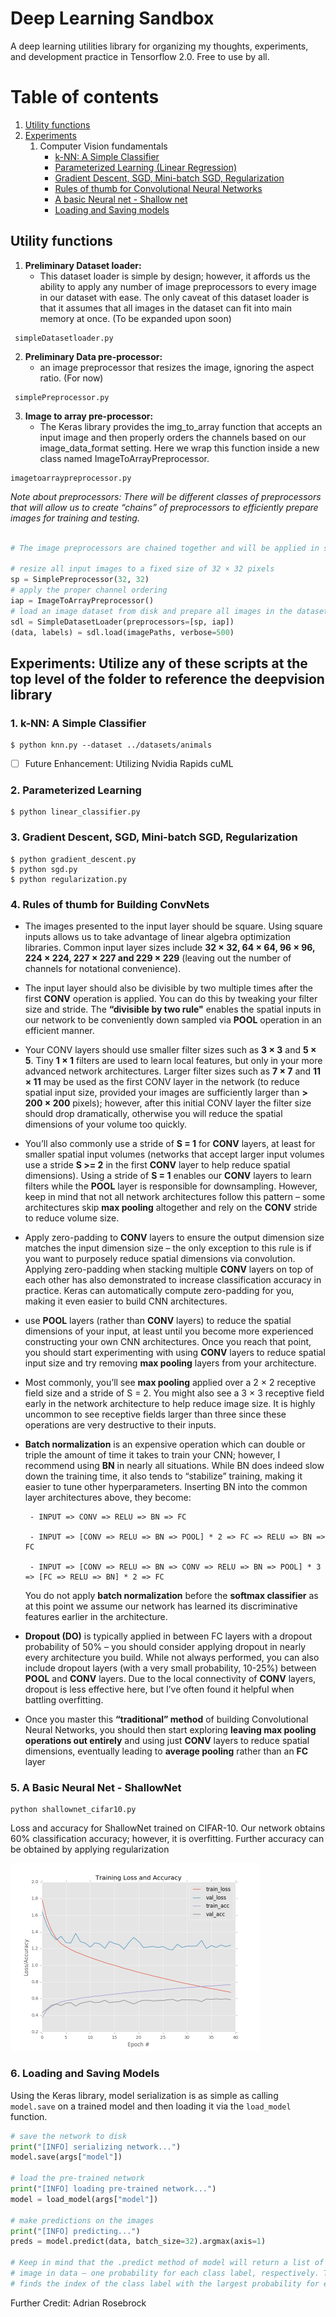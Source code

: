 # Deep Learning Sandbox
A deep learning utilities library for organizing my thoughts, experiments, and development practice in Tensorflow 2.0. Free to use by all. 


# Table of contents
1. [Utility functions](#utility_functions)
2. [Experiments](#experiments)
   1. Computer Vision fundamentals
       - [k-NN: A Simple Classifier](#knn)
       - [Parameterized Learning (Linear Regression)](#linear_regression)
       - [Gradient Descent, SGD, Mini-batch SGD, Regularization](#gradient)
       - [Rules of thumb for Convolutional Neural Networks](#rules)
       - [A basic Neural net - Shallow net](#basic_nn)
       - [Loading and Saving models](#load_save)



## Utility functions <a name="utility_functions"></a>
1. **Preliminary Dataset loader:** 
   - This dataset loader is simple by design; however, it affords us the ability to apply any number of image preprocessors to every image in our dataset with ease. The only caveat of this dataset loader is that it assumes that all images in the dataset can fit into main memory at once. (To be expanded upon soon)


```
 simpleDatasetloader.py
```

2. **Preliminary Data pre-processor:**
   - an image preprocessor that resizes the image, ignoring the aspect ratio. (For now)
```
 simplePreprocessor.py
```

3. **Image to array pre-processor:**
   - The Keras library provides the img_to_array function that accepts an input image and then properly orders the channels based on our image_data_format setting. Here we wrap this function inside a new class named ImageToArrayPreprocessor.
```
imagetoarraypreprocessor.py
```


*Note about preprocessors: There will be different classes of preprocessors that will allow us to create “chains” of preprocessors to efficiently prepare images for training and testing.*

```python

# The image preprocessors are chained together and will be applied in sequential order

# resize all input images to a fixed size of 32 × 32 pixels
sp = SimplePreprocessor(32, 32)
# apply the proper channel ordering
iap = ImageToArrayPreprocessor()
# load an image dataset from disk and prepare all images in the dataset for training
sdl = SimpleDatasetLoader(preprocessors=[sp, iap])
(data, labels) = sdl.load(imagePaths, verbose=500)
```

## Experiments: Utilize any of these scripts at the top level of the folder to reference the deepvision library <a name="experiments"></a>
### **1. **k-NN: A Simple Classifier**** <a name="knn"></a>
```
$ python knn.py --dataset ../datasets/animals
```

- [ ] Future Enhancement: Utilizing Nvidia Rapids cuML

### **2. Parameterized Learning** <a name="linear_regression"></a>

```
$ python linear_classifier.py
```

### **3. Gradient Descent, SGD, Mini-batch SGD, Regularization** <a name="gradient"></a>

``` 
$ python gradient_descent.py
$ python sgd.py
$ python regularization.py
```


### **4. Rules of thumb for Building ConvNets** <a name="rules"></a>


- The images presented to the input layer should be square. Using square inputs allows us to take advantage of linear algebra optimization libraries. Common input layer sizes include **32 × 32, 64 × 64, 96 × 96, 224 × 224, 227 × 227 and 229 × 229** (leaving out the number of channels for notational convenience).
- The input layer should also be divisible by two multiple times after the first **CONV** operation is applied. You can do this by tweaking your filter size and stride. The **“divisible by two rule"** enables the spatial inputs in our network to be conveniently down sampled via **POOL** operation in an efficient manner.
- Your CONV layers should use smaller filter sizes such as **3 × 3** and **5 × 5**. Tiny **1 × 1** filters are used to learn local features, but only in your more advanced network architectures. Larger filter sizes such as **7 × 7** and **11 × 11** may be used as the first CONV layer in the network (to reduce spatial input size, provided your images are sufficiently larger than **> 200 × 200** pixels); however, after this initial CONV layer the filter size should drop dramatically, otherwise you will reduce the spatial dimensions of your volume too quickly.
- You’ll also commonly use a stride of **S = 1** for **CONV** layers, at least for smaller spatial input volumes (networks that accept larger input volumes use a stride **S >= 2** in the first **CONV** layer to help reduce spatial dimensions). Using a stride of **S = 1** enables our **CONV** layers to learn filters while the **POOL** layer is responsible for downsampling. However, keep in mind that not all network architectures follow this pattern – some architectures skip **max pooling** altogether and rely on the **CONV** stride to reduce volume size.
- Apply zero-padding to **CONV** layers to ensure the output dimension size matches the input dimension size – the only exception to this rule is if you want to purposely reduce spatial dimensions via convolution. Applying zero-padding when stacking multiple **CONV** layers on top of each other has also demonstrated to increase classification accuracy in practice. Keras can automatically compute zero-padding for you, making it even easier to build CNN architectures.
- use **POOL** layers (rather than **CONV** layers) to reduce the spatial dimensions of your input, at least until you become more experienced constructing your own CNN architectures. Once you reach that point, you should start experimenting with using **CONV** layers to reduce spatial input size and try removing **max pooling** layers from your architecture.
- Most commonly, you’ll see **max pooling** applied over a 2 × 2 receptive field size and a stride of S = 2. You might also see a 3 × 3 receptive field early in the network architecture to help reduce image size. It is highly uncommon to see receptive fields larger than three since these operations are very destructive to their inputs.
- **Batch normalization** is an expensive operation which can double or triple the amount of time it takes to train your CNN; however, I recommend using **BN** in nearly all situations. While BN does indeed slow down the training time, it also tends to “stabilize” training, making it easier to tune other hyperparameters. Inserting BN into the common layer architectures above, they become:
  
       - INPUT => CONV => RELU => BN => FC

       - INPUT => [CONV => RELU => BN => POOL] * 2 => FC => RELU => BN => FC

       - INPUT => [CONV => RELU => BN => CONV => RELU => BN => POOL] * 3 => [FC => RELU => BN] * 2 => FC
  
  You do not apply **batch normalization** before the **softmax classifier** as at this point we assume our network has learned its discriminative features earlier in the architecture.

- **Dropout (DO)** is typically applied in between FC layers with a dropout probability of 50% – you should consider applying dropout in nearly every architecture you build. While not always performed, you can also include dropout layers (with a very small probability, 10-25%) between **POOL** and **CONV** layers. Due to the local connectivity of **CONV** layers, dropout is less effective here, but I’ve often found it helpful when battling overfitting.
- Once you master this **“traditional” method** of building Convolutional Neural Networks, you should then start exploring **leaving max pooling operations out entirely** and using just **CONV** layers to reduce spatial dimensions, eventually leading to **average pooling** rather than an **FC** layer


### **5. A Basic Neural Net - ShallowNet** <a name="basic_nn"></a>

```
python shallownet_cifar10.py
```

Loss and accuracy for ShallowNet trained on CIFAR-10. Our network obtains 60% classification accuracy; however, it is overfitting. Further accuracy can be obtained by applying regularization

<img src="imgs/shallownet_cifar10.png" width="400" height="300" style="margin-right: 10px;" >


### **6. Loading and Saving Models** <a name="load_save"></a>
Using the Keras library, model serialization is as simple as calling `model.save` on a trained model and then loading it via the `load_model` function.
```python
# save the network to disk
print("[INFO] serializing network...")
model.save(args["model"])

# load the pre-trained network
print("[INFO] loading pre-trained network...")
model = load_model(args["model"])

# make predictions on the images
print("[INFO] predicting...")
preds = model.predict(data, batch_size=32).argmax(axis=1)

# Keep in mind that the .predict method of model will return a list of probabilities for every
# image in data – one probability for each class label, respectively. Taking the argmax on axis=1
# finds the index of the class label with the largest probability for each image.

```




Further Credit: Adrian Rosebrock 